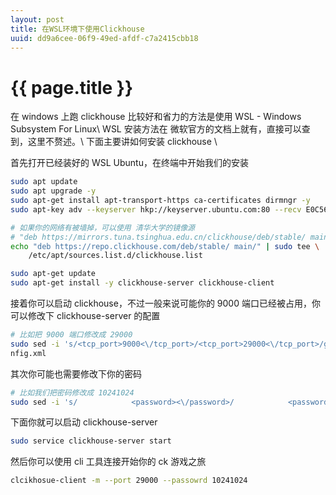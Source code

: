 ```yaml
---
layout: post
title: 在WSL环境下使用Clickhouse
uuid: dd9a6cee-06f9-49ed-afdf-c7a2415cbb18
---
```


{{ page.title }}
================

在 windows 上跑 clickhouse 比较好和省力的方法是使用 WSL - Windows Subsystem For Linux\\
WSL 安装方法在 微软官方的文档上就有，直接可以查到，这里不赘述。\\
下面主要讲如何安装 clickhouse \\


首先打开已经装好的 WSL Ubuntu，在终端中开始我们的安装
```bash
sudo apt update
sudo apt upgrade -y
sudo apt-get install apt-transport-https ca-certificates dirmngr -y
sudo apt-key adv --keyserver hkp://keyserver.ubuntu.com:80 --recv E0C56BD4

# 如果你的网络有被墙掉，可以使用 清华大学的镜像源   
# "deb https://mirrors.tuna.tsinghua.edu.cn/clickhouse/deb/stable/ main/" 
echo "deb https://repo.clickhouse.com/deb/stable/ main/" | sudo tee \
    /etc/apt/sources.list.d/clickhouse.list

sudo apt-get update
sudo apt-get install -y clickhouse-server clickhouse-client
``` 

接着你可以启动 clickhouse，不过一般来说可能你的 9000 端口已经被占用，你可以修改下 clickhouse-server 的配置

```bash
# 比如把 9000 端口修改成 29000 
sudo sed -i 's/<tcp_port>9000<\/tcp_port>/<tcp_port>29000<\/tcp_port>/g' /etc/clickhouse-server/co
nfig.xml
```

其次你可能也需要修改下你的密码
```bash
# 比如我们把密码修改成 10241024
sudo sed -i 's/            <password><\/password>/            <password>10241024<\/password>/g' /etc/clickhouse-server/user.xml
```

下面你就可以启动 clickhouse-server
```bash
sudo service clickhouse-server start
```

然后你可以使用 cli 工具连接开始你的 ck 游戏之旅
```bash
clcikhosue-client -m --port 29000 --passowrd 10241024
```
